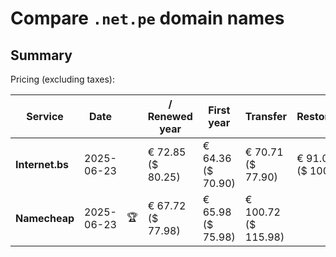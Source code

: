 # Compare `.net.pe` domain names

## Summary

Pricing (excluding taxes):

| Service | Date |  | / Renewed year | First year | Transfer | Restoration |
|--|--|--|--|--|--|--|
| **Internet.bs** | 2025-06-23 |  | € 72.85<br>($ 80.25) | € 64.36<br>($ 70.90) | € 70.71<br>($ 77.90) | € 91.05<br>($ 100.25) |
| **Namecheap** | 2025-06-23 | 🏆 | € 67.72<br>($ 77.98) | € 65.98<br>($ 75.98) | € 100.72<br>($ 115.98) |  |
